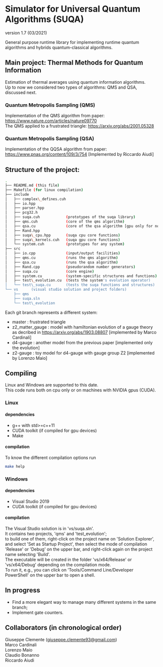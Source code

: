 # Simulator for Universal Quantum Algorithms (SUQA)
version 1.7 (03/2021)

General purpose runtime library for implementing runtime quantum algorithms and hybrids quantum-classical algorithms.


## Main project: Thermal Methods for Quantum Information

Estimation of thermal averages using quantum information algorithms.<br>
Up to now we considered two types of algorithms: QMS and QSA, discussed next.

### Quantum Metropolis Sampling (QMS)
Implementation of the QMS algorithm from paper: https://www.nature.com/articles/nature09770  <br>
The QMS applied to a frustrated triangle: https://arxiv.org/abs/2001.05328

### Quantum Metropolis Sampling (QSA)
Implementation of the QQSA algorithm from paper: https://www.pnas.org/content/109/3/754 [Implemented by Riccardo Aiudi]

## Structure of the project:
```bash
.  
├── README.md (this file)  
├── Makefile (for linux compilation)  
├── include
│   ├── complex\_defines.cuh
│   ├── io.hpp
│   ├── parser.hpp
│   ├── pcg32.h
│   ├── suqa.cuh            (prototypes of the suqa library)
│   ├── qms.cuh             (core of the qms algorithm)  
│   ├── qsa.cu              (core of the qsa algorithm [gpu only for now])
│   ├── Rand.hpp
│   ├── suqa\_cpu.hpp       (suqa cpu core functions)
│   ├── suqa\_kernels.cuh   (suqa gpu core functions)
│   └── system.cuh          (prototypes for any system) 
├── src
│   ├── io.cpp              (input/output facilities)
│   ├── qms.cu              (runs the qms algorithm)
│   ├── qsa.cu              (runs the qsa algorithm)
│   ├── Rand.cpp            (pseudorandom number generators)
│   ├── suqa.cu             (core engine)
│   ├── system.cu           (system-specific structures and functions)
│   ├── test\_evolution.cu  (tests the system's evolution operator)
│   └── test\_suqa.cu       (tests the suqa functions and structures)
└── vs      (visual studio solution and project folders)  
    ├── qms  
    ├── suqa.sln  
    └── test\_evolution  

```

Each git branch represents a different system:
- master : frustrated triangle
- z2\_matter\_gauge : model with hamiltonian evolution of a gauge theory as decribed in https://arxiv.org/abs/1903.08807 [implemented by Marco Cardinali]
- d4-gauge : another model from the previous paper  [implemented only the evolution]
- z2-gauge : toy model for d4-gauge with gauge group Z2 [implemented by Lorenzo Maio]

## Compiling

Linux and Windows are supported to this date.  
This code runs both on cpu only or on machines with NVIDIA gpus (CUDA).

### Linux

#### dependencies
* g++ with std>=c++11  
* CUDA toolkit (if compiled for gpu devices)
* Make  

#### compilation
To know the different compilation options run
```bash
make help
```

### Windows

#### dependencies
* Visual Studio 2019
* CUDA toolkit (if compiled for gpu devices)

#### compilation
The Visual Studio solution is in 'vs/suqa.sln'.<br>
It contains two projects, 'qms' and 'test\_evolution';<br>
to build one of them, right-click on the project name on 'Solution Explorer', and select 'Set as Startup Project',
then select the mode of compilation 'Release' or 'Debug' on the upper bar, and right-click again on the project name selecting 'Build'.  
The executable will be created in the folder 'vs/x64/Release' or 'vs/x64/Debug' depending on the compilation mode.  
To run it, e.g., you can click on 'Tools/Command Line/Developer PowerShell' on the upper bar to open a shell.  

## In progress
* Find a more elegant way to manage many different systems in the same branch;
* Implement gate counters.


## Collaborators (in chronological order)
Giuseppe Clemente (giuseppe.clemente93@gmail.com)  
Marco Cardinali  
Lorenzo Maio  
Claudio Bonanno  
Riccardo Aiudi  
